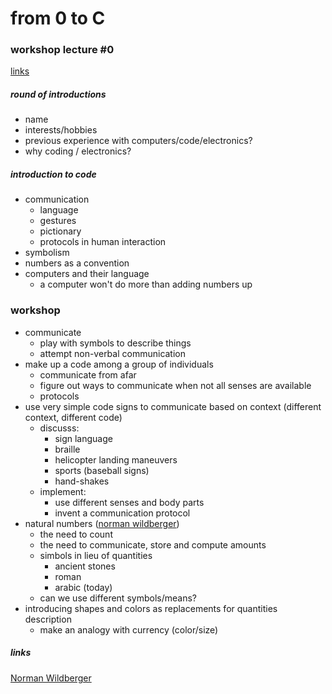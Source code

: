 # from 0 to C
###  workshop lecture #0  

[links](#links)
##### round of introductions
* name
* interests/hobbies
* previous experience with computers/code/electronics?
* why coding / electronics?
	
	
##### introduction to code
* communication
	* language
	* gestures
	* pictionary
	* protocols in human interaction
* symbolism
* numbers as a convention
* computers and their language
	* a computer won't do more than adding numbers up



### workshop 
* communicate
	* play with symbols to describe things
	* attempt non-verbal communication
* make up a code among a group of individuals
	* communicate from afar
	* figure out ways to communicate when not all senses are available
	* protocols
* use very simple code signs to communicate based on context (different context, different code)
	* discusss:
		* sign language
		* braille
		* helicopter landing maneuvers 
		* sports (baseball signs) 
		* hand-shakes
	* implement:
		* use different senses and body parts
		* invent a communication protocol
* natural numbers ([norman wildberger][wildberger])
	* the need to count
	* the need to communicate, store and compute amounts 
	* simbols in lieu of quantities
		* ancient stones
		* roman
		* arabic (today)
	* can we use different symbols/means?
* introducing shapes and colors as replacements for quantities description
	* make an analogy with currency (color/size)



<a name="links"></a>
##### links
[Norman Wildberger][wildberger]

[wildberger]:http://youtube.com/njwildberger "Norman Wildberger's YouTube Channel"
